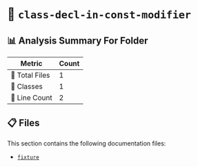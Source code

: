 # 📁 `class-decl-in-const-modifier`

## 📊 Analysis Summary For Folder

| Metric | Count |
|--------|-------|
| 📁 Total Files | 1 |
| 🧱 Classes | 1 |
| 🔢 Line Count | 2 |


## 📋 Files

This section contains the following documentation files:

- [`fixture`](./fixture.md)